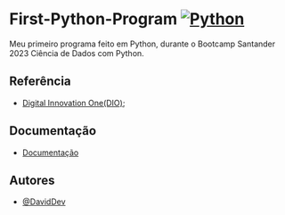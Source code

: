 # First-Python-Program [![Python](https://logos-world.net/wp-content/uploads/2021/10/Python-Logo.png)]()
Meu primeiro programa feito em Python, durante o Bootcamp Santander 2023 Ciência de Dados com Python.

## Referência

 - [Digital Innovation One(DIO)](https://web.dio.me/course/ambiente-de-desenvolvimento-e-primeiros-passos-com-python/learning/1ecc1827-27d0-4395-8bd2-7738e44ae5b3?back=/track/santander-bootcamp-2023-ciencia-de-dados-com-python&tab=undefined&moduleId=undefined);
## Documentação

- [Documentação](https://docs.python.org/pt-br/3/)


## Autores

- [@DavidDev](https://www.github.com/Cigas1)

